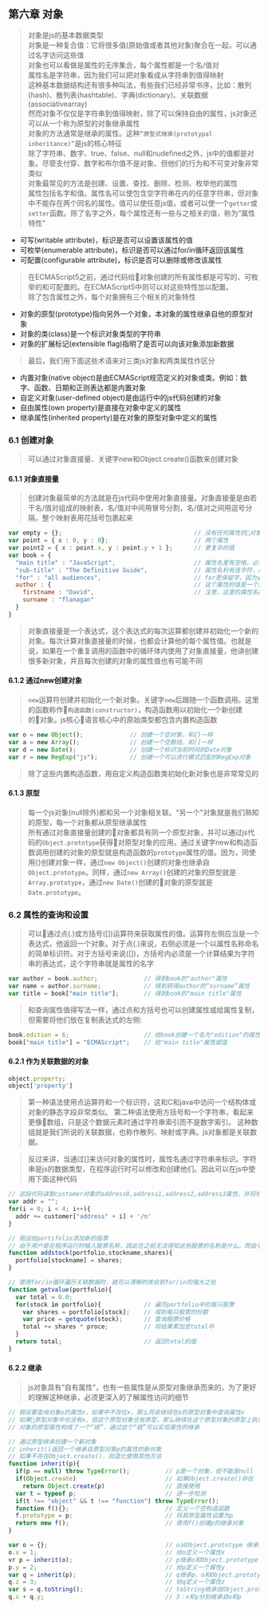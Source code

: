 ## 第六章 对象
> 对象是js的基本数据类型  
> 对象是一种复合值：它将很多值(原始值或者其他对象)聚合在一起，可以通过名字访问这些值  
> 对象也可以看做是属性的无序集合，每个属性都是一个名/值对  
> 属性名是字符串，因为我们可以把对象看成从字符串到值得映射  
> 这种基本数据结构还有很多种叫法，有些我们已经非常书序，比如：散列(hash)、散列表(hashtable)、字典(dictionary)、关联数据(associativearray)  
> 然而对象不仅仅是字符串到值得映射，除了可以保持自由的属性，js对象还可以从一个称为原型的对象继承属性  
> 对象的方法通常是继承的属性。这种`“原型式继承(prototypal inheritance)”`是js的核心特征  
> 除了字符串、数字、true、false、null和nudefined之外，js中的值都是对象。尽管支付穿、数字和布尔值不是对象、但他们的行为和不可变对象非常类似  
> 对象最常见的方法是创建、设置、查找、删除、检测、枚举他的属性  
> 属性包括名字和值。属性名可以使包含空字符串在内的任意字符串，但对象中不能存在两个同名的属性。值可以使任意js值，或者可以使一个`getter`或`setter`函数。除了名字之外，每个属性还有一些与之相关的值，称为“属性特性”  

* 可写(writable attribute)，标识是否可以设置该属性的值
* 可枚举(enumerable attribute)，标识是否可以通过for/in循环返回该属性
* 可配置(configurable attribute)，标识是否可以删除或修改该属性  

> 在ECMAScript5之前，通过代码给对象创建的所有属性都是可写的、可枚举的和可配置的。在ECMAScript5中则可以对这些特性加以配置。  
> 除了包含属性之外，每个对象拥有三个相关的对象特性  
* 对象的原型(prototype)指向另外一个对象，本对象的属性继承自他的原型对象
* 对象的类(class)是一个标识对象类型的字符串
* 对象的扩展标记(extensible flag)指明了是否可以向该对象添加新数据  

> 最后，我们用下面这些术语来对三类js对象和两类属性作区分
* 内置对象(native object)是由ECMAScript规范定义的对象或类。例如：数字、函数、日期和正则表达都是内置对象
* 自定义对象(user-defined object)是由运行中的js代码创建的对象
* 自由属性(own property)是直接在对象中定义的属性
* 继承属性(inherited property)是在对象的原型对象中定义的属性  

### 6.1 创建对象
> 可以通过对象直接量、关键字new和Object.create()函数来创建对象  

#### 6.1.1 对象直接量
> 创建对象最简单的方法就是在js代码中使用对象直接量。对象直接量是由若干名/值对组成的映射表，名/值对中间用冒号分割，名/值对之间用逗号分隔，整个映射表用花括号包裹起来  
``` javascript
var empty = {};                                     // 没有任何属性的对象
var point = { x : 0, y : 0};                        // 两个属性
var point2 = { x : point.x, y : point.y + 1 };      // 更复杂的值
var book = {
  "main title" : "JavaScript",                      // 属性名里有空格，必须用字符串表示
  "sub-title" : "The Definitive Guide",             // 属性名利有连字符，必须用字符串表示
  "for" : "all audiences",                          // for是保留字，因为必须用引号
  author : {                                        // 这个属性的值是一个对象
    firstname : "David",                            // 注意，这里的属性名都没有引号
    surname : "flanagan"
  }
}
```  
> 对象直接量是一个表达式，这个表达式的每次运算都创建并初始化一个新的对象。每次计算对象直接量的时候，也都会计算他的每个属性值。也就是说，如果在一个重复调用的函数中的循环体内使用了对象直接量，他讲创建很多新对象，并且每次创建的对象的属性值也有可能不同  

#### 6.1.2 通过new创建对象
> `new`运算符创建并初始化一个新对象。关键字`new`后跟随一个函数调用。这里的函数称作`构造函数(constructor)`，构造函数用以初始化一个新创建的对象。js核心语言核心中的原始类型都包含内置构造函数
``` javascript
var o = new Object();             // 创建一个空对象，和{}一样
var a = new Array();              // 创建一个空数组，和[]一样
var d = new Date();               // 创建一个标识当前时间的Date对象
var r = new RegExp("js");         // 创建一个可以进行模式匹配的RegExp对象
```
> 除了这些内置构造函数，用自定义构造函数类初始化新对象也是非常常见的  

#### 6.1.3 原型
> 每一个js对象(null除外)都和另一个对象相关联。“另一个”对象就是我们熟知的原型，每一个对象都从原型继承属性  
> 所有通过对象直接量创建的对象都具有同一个原型对象，并可以通过js代码的`Object.prototype`获得对原型对象的应用。通过关键字new和构造函数调用创建的对象的原型就是构造函数的`prototype`属性的值。因为，同使用{}创建对象一样，通过`new Object()`创建的对象也继承自`Object.prototype`。同样，通过`new Array()`创建的对象的原型就是`Array.prototype`，通过`new Date()`创建的对象的原型就是`Date.prototype`。  

### 6.2 属性的查询和设置
> 可以通过点(.)或方括号([])运算符来获取属性的值。运算符左侧应当是一个表达式，他返回一个对象。对于点(.)来说，右侧必须是一个以属性名称命名的简单标识符。对于方括号来说([])，方括号内必须是一个计算结果为字符串的表达式，这个字符串就是属性的名字  
``` javascript
var author = book.author;             // 得到book的"author"属性
var name = author.surname;            // 得到获得author的“surname”属性
var title = book["main title"];       // 得到book的"main title"属性
```  
> 和查询属性值得写法一样，通过点和方括号也可以创建属性或给属性复制，但需要将他们放在复制表达式的左侧:
``` javascript
book.edition = 6;                     // 给book创建一个名为"edition"的属性
book["main title"] = "ECMAScript";    // 给"main title"属性赋值
```

#### 6.2.1 作为关联数据的对象
``` javascript
object.property;
object['property']
```
> 第一种语法使用点运算符和一个标识符，这和C和java中访问一个结构体或对象的静态字段非常类似。
> 第二种语法使用方括号和一个字符串，看起来更像数组，只是这个数据元素时通过字符串索引而不是数字索引。
> 这种数组就是我们所说的关联数据，也称作散列、映射或字典。js对象都是关联数据。  

> 反过来讲，当通过[]来访问对象的属性时，属性名通过字符串来标识。字符串是js的数据类型，在程序运行时可以修改和创建他们。因此可以在js中使用下面这种代码
``` javascript
// 这段代码读取customer对象的address0,address1,address2,address3属性，并将他们链接起来
var addr = "";
for(i = 0; i < 4; i++){
  addr += customer["address" + i] + '/n'
}

// 假设给portifolio添加新的股票
// 由于用户是在程序运行时输入股票名称，因此在之前无法得知这些股票的名称是什么。而由于在写程序的时候不知道属性名称，因此无法通过点(.)运算符来访问对象portfolio的属性，但可以使用[]运算符，因为他使用字符串值(字符串值是动态的，可以在运行时更改)而不是标识符(标识符是静态的，必须写死在程序中)作为索引对象属性进行访问。
function addstock(portfolio,stockname,shares){
  portfolio[stockname] = shares;
}

// 使用for/in循环遍历关联数据时，就可以清晰的体会到for/in的强大之处
function getvalue(portfolio){
  var total = 0.0;
  for(stock in portfolio){            // 遍历portfolio中的每只股票
    var shares = portfolio[stock];    // 得到每只股票的份额
    var price = getquote(stock);      // 查询股票价格
    total += shares * proce;          // 将结果累加至total中
  }
  return total;                       // 返回total的值
}
```

#### 6.2.2 继承
> js对象具有“自有属性”，也有一些属性是从原型对象继承而来的，为了更好的理解这种继承，必须更深入的了解属性访问的细节
``` javascript 
// 假设要查询对象o的属性x，如果中不存在x，那么将会继续在o的原型对象中查询属性x
// 如果原型对象中也没有x，但这个原型对象也有原型，那么继续在这个原型对象的原型上执行查询，知道找到x或者查找到一个原型是null的对象位置。
// 对象的原型属性构成了一个“链”，通过这个“链”可以实现属性的继承

// 通过原型继承创建一个新对象
// inherit()返回一个继承自原型对象p的属性的新对象
// 如果不存在Object.create()，则退化使用其他方法
function inherit(p){
  if(p == null) throw TypeError();          // p是一个对象，但不能是null
  if(Object.create)                         // 如果Object.create()存在
    return Object.create(p)                 // 直接使用
  var t = typeof p;                         // 进一步检测
  if(t !== "object" && t !== "function") throw TypeError();
  function f(){};                           // 定义一个空构造函数
  f.prototype = p;                          // 将其原型属性设置为p
  return new f();                           // 使用f()创建p的继承对象
}

var o = {};                                 // o从Object.prototype 继承对象的方法
o.x = 1;                                    // 给o定义一个属性x
vr p = inherit(o);                          // p继承o和Object.prototype
p.y = 2;                                    // 给p定义一个属性y
var q = inherit(p);                         // q继承p、o和Object.prototype
q.z = 3;                                    // 给q定义一个属性z
var s = q.toString();                       // toString继承自Object.prototype
q.x + q.y;                                  // 3：x和y分别继承自o和p
```